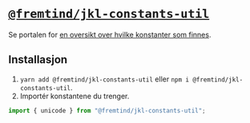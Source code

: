 # [`@fremtind/jkl-constants-util`](https://jokul.fremtind.no/komponenter/constants)

Se portalen for [en oversikt over hvilke konstanter som finnes](https://jokul.fremtind.no/komponenter/constants).

## Installasjon

1. `yarn add @fremtind/jkl-constants-util` eller `npm i @fremtind/jkl-constants-util`.
2. Importér konstantene du trenger.

```js
import { unicode } from "@fremtind/jkl-constants-util";
```
